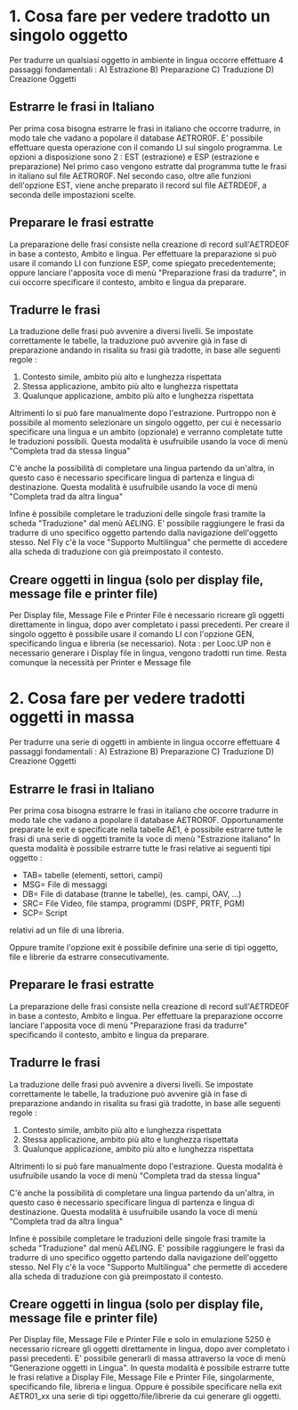 # 1. Cosa fare per vedere tradotto un singolo oggetto

Per tradurre un qualsiasi oggetto in ambiente in lingua occorre effettuare 4 passaggi fondamentali : 
A) Estrazione
B) Preparazione
C) Traduzione
D) Creazione Oggetti

## Estrarre le frasi in Italiano

Per prima cosa bisogna estrarre le frasi in italiano che occorre tradurre, in modo tale che vadano a popolare il database A£TROR0F.
E' possibile effettuare questa operazione con il comando LI sul singolo programma.
Le opzioni a disposizione sono 2 :  EST (estrazione) e ESP (estrazione e preparazione)
Nel primo caso vengono estratte dal programma tutte le frasi in italiano sul file A£TROR0F.
Nel secondo caso, oltre alle funzioni dell'opzione EST, viene anche preparato il record sul file A£TRDE0F, a seconda delle impostazioni scelte.

## Preparare le frasi estratte

La preparazione delle frasi consiste nella creazione di record sull'A£TRDE0F in base a contesto, Ambito e lingua.
Per effettuare la preparazione si può usare il comando LI con funzione ESP, come spiegato precedentemente;
oppure lanciare l'apposita voce di menù "Preparazione frasi da tradurre", in cui occorre specificare il contesto, ambito e lingua da preparare.

## Tradurre le frasi

La traduzione delle frasi può avvenire a diversi livelli.
Se impostate correttamente le tabelle, la traduzione può avvenire già in fase di preparazione andando in risalita su frasi già tradotte, in base alle seguenti regole : 
1. Contesto simile, ambito più alto e lunghezza rispettata
2. Stessa applicazione, ambito più alto e lunghezza rispettata
3. Qualunque applicazione, ambito più alto e lunghezza rispettata

Altrimenti lo si può fare manualmente dopo l'estrazione.
Purtroppo non è possibile al momento selezionare un singolo oggetto, per cui è necessario specificare una lingua e un ambito (opzionale) e verranno completate tutte le traduzioni possibili.
Questa modalità è usufruibile usando la voce di menù "Completa trad da stessa lingua"

C'è anche la possibilità di completare una lingua partendo da un'altra, in questo caso è necessario specificare lingua di partenza e lingua di destinazione.
Questa modalità è usufruibile usando la voce di menù "Completa trad da altra lingua"

Infine è possibile completare le traduzioni delle singole frasi tramite la scheda "Traduzione" dal menù A£LING.
E' possibile raggiungere le frasi da tradurre di uno specifico oggetto partendo dalla navigazione dell'oggetto stesso.
Nel Fly c'è la voce "Supporto Multilingua" che permette di accedere alla scheda di traduzione con già preimpostato il contesto.


## Creare oggetti in lingua (solo per display file, message file e printer file)
Per Display file, Message File e Printer File è necessario ricreare gli oggetti direttamente in lingua, dopo aver completato i passi precedenti.
Per creare il singolo oggetto è possibile usare il comando LI con l'opzione GEN, specificando lingua e libreria (se necessario).
Nota :  per Looc.UP non è necessario generare i Display file in lingua, vengono tradotti run time.
      Resta comunque la necessità per Printer e Message file

# 2. Cosa fare per vedere tradotti oggetti in massa

Per tradurre una serie di oggetti in ambiente in lingua occorre effettuare 4 passaggi fondamentali : 
A) Estrazione
B) Preparazione
C) Traduzione
D) Creazione Oggetti

## Estrarre le frasi in Italiano

Per prima cosa bisogna estrarre le frasi in italiano che occorre tradurre in modo tale che vadano a popolare il database A£TROR0F.
Opportunamente preparate le exit e specificate nella tabelle A£1, è possibile estrarre tutte le frasi di una serie di oggetti tramite la voce di menù "Estrazione italiano"
In questa modalità è possibile estrarre tutte le frasi relative ai seguenti tipi oggetto : 
-  TAB= tabelle (elementi, settori, campi)
-  MSG= File di messaggi
-  DB= File di database (tranne le tabelle), (es. campi, OAV, ...)
-  SRC= File Video, file stampa, programmi (DSPF, PRTF, PGM)
-  SCP= Script

relativi ad un file di una libreria.

Oppure tramite l'opzione exit è possibile definire una serie di tipi oggetto, file e librerie da estrarre consecutivamente.

## Preparare le frasi estratte

La preparazione delle frasi consiste nella creazione di record sull'A£TRDE0F in base a contesto, Ambito e lingua.
Per effettuare la preparazione occorre lanciare l'apposita voce di menù "Preparazione frasi da tradurre" specificando il contesto, ambito e lingua da preparare.

## Tradurre le frasi

La traduzione delle frasi può avvenire a diversi livelli.
Se impostate correttamente le tabelle, la traduzione può avvenire già in fase di preparazione andando in risalita su frasi già tradotte, in base alle seguenti regole : 
1. Contesto simile, ambito più alto e lunghezza rispettata
2. Stessa applicazione, ambito più alto e lunghezza rispettata
3. Qualunque applicazione, ambito più alto e lunghezza rispettata

Altrimenti lo si può fare manualmente dopo l'estrazione.
Questa modalità è usufruibile usando la voce di menù "Completa trad da stessa lingua"

C'è anche la possibilità di completare una lingua partendo da un'altra, in questo caso è necessario specificare lingua di partenza e lingua di destinazione.
Questa modalità è usufruibile usando la voce di menù "Completa trad da altra lingua"

Infine è possibile completare le traduzioni delle singole frasi tramite la scheda "Traduzione" dal menù A£LING.
E' possibile raggiungere le frasi da tradurre di uno specifico oggetto partendo dalla navigazione dell'oggetto stesso. Nel Fly c'è la voce "Supporto Multilingua" che permette di accedere alla scheda di traduzione con già preimpostato il contesto.


## Creare oggetti in lingua (solo per display file, message file e printer file)
Per Display file, Message File e Printer File e solo in emulazione 5250 è necessario ricreare gli oggetti direttamente in lingua, dopo aver completato i passi precedenti.
E' possibile generarli di massa attraverso la voce di menù "Generazione oggetti in Lingua".
In questa modalità è possibile estrarre tutte le frasi relative a Display File, Message File e Printer File, singolarmente, specificando file, libreria e lingua.
Oppure è possibile specificare nella exit A£TR01_xx una serie di tipi oggetto/file/librerie da cui generare gli oggetti.


